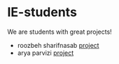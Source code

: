 # IE-students

We are students with great projects!

- roozbeh sharifnasab [project](https://github.com/rsharifnasab/os_project)
- arya parvizi [project](https://github.com/ph504/ai-computer-assignment1-eight-puzzle)
